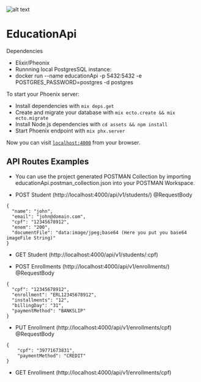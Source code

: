 ![alt text](https://s3.amazonaws.com/dev.assets.neo4j.com/wp-content/uploads/elixir.png)
# EducationApi

Dependencies

* Elixir/Pheonix
* Runnning local PostgresSQL instance:
* docker run --name educationApi -p 5432:5432 -e POSTGRES_PASSWORD=postgres -d postgres

To start your Phoenix server:

* Install dependencies with `mix deps.get`
* Create and migrate your database with `mix ecto.create && mix ecto.migrate`
* Install Node.js dependencies with `cd assets && npm install`
* Start Phoenix endpoint with `mix phx.server`

Now you can visit [`localhost:4000`](http://localhost:4000) from your browser.

## API Routes Examples

* You can use the project generated POSTMAN Collection by importing educationApi.postman_collection.json into your POSTMAN Workspace.

* POST Student (http://localhost:4000/api/v1/students/)
@RequestBody
```
{
  "name": "john",
  "email": "john@domain.com",
  "cpf": "12345678912",
  "enem": "200",
  "documentFile": "data:image/jpeg;base64 (Here you put you base64 imageFile String)"
}
```
* GET Student (http://localhost:4000/api/v1/students/:cpf)

* POST Enrollments (http://localhost:4000/api/v1/enrollments/)
@RequestBody
```
{
  "cpf": "12345678912",
  "enrollment": "ERL12345678912",
  "installments": "12",
  "billingDay": "31",
  "paymentMethod": "BANKSLIP"
}
```

* PUT Enrollment (http://localhost:4000/api/v1/enrollments/cpf)
@RequestBody
```
{
    "cpf": "39771673831",
    "paymentMethod": "CREDIT"
}
```

* GET Enrollment (http://localhost:4000/api/v1/enrollments/cpf)

